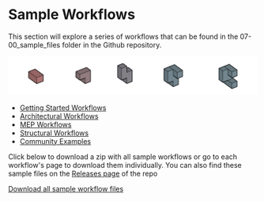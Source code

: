 # Sample Workflows

This section will explore a series of workflows that can be found in the 07-00\_sample\_files folder in the Github repository.

![](../.gitbook/assets/sample.png)

* [Getting Started Workflows](04-01_getting-started-workflows/) 
* [Architectural Workflows](04-02_architectural-workflows/)
* [MEP Workflows](04-03_mep-workflows/) 
* [Structural Workflows](04-04_structural-workflows.md)
* [Community Examples](https://github.com/martinstacey/RefineryPrimer/tree/4a402d4d1c74b998ec77ae24ba1fe5a01289adf9/04-sample-workflows/04-05_community-examples.md)

Click below to download a zip with all sample workflows or go to each workflow's page to download them individually. You can also find these sample files on the [Releases page](https://github.com/DynamoDS/RefineryPrimer/releases) of the repo

[Download all sample workflow files](https://github.com/DynamoDS/RefineryPrimer/releases/download/samples-v1/04-all-sample-workflows.zip)


